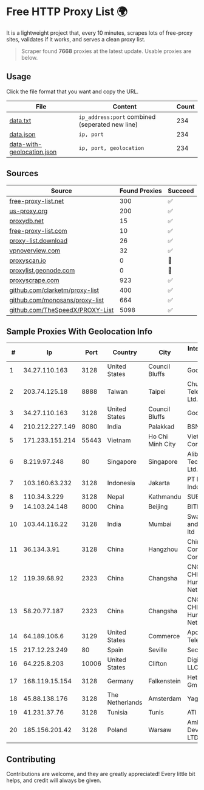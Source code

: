 
# Free HTTP Proxy List 🌍

It is a lightweight project that, every 10 minutes, scrapes lots of free-proxy sites, validates if it works, and serves a clean proxy list.


> Scraper found **7668** proxies at the latest update. Usable proxies are below.

## Usage

Click the file format that you want and copy the URL.


|File|Content|Count|
|----|-------|-----|
|[data.txt](https://raw.githubusercontent.com/themiralay/Proxy-List-World/master/data.txt)|`ip_address:port` combined (seperated new line)|234|
|[data.json](https://raw.githubusercontent.com/themiralay/Proxy-List-World/master/data.json)|`ip, port`|234|
|[data-with-geolocation.json](https://raw.githubusercontent.com/themiralay/Proxy-List-World/master/data-with-geolocation.json)|`ip, port, geolocation`|234|

## Sources

|Source|Found Proxies|Succeed|
|------|-------------|-------|
|[free-proxy-list.net](https://free-proxy-list.net)|300|✅|
|[us-proxy.org](https://www.us-proxy.org)|200|✅|
|[proxydb.net](http://proxydb.net)|15|✅|
|[free-proxy-list.com](https://free-proxy-list.com/?page=&port=&type%5B%5D=http&type%5B%5D=https&up_time=0&search=Search)|10|✅|
|[proxy-list.download](https://www.proxy-list.download/HTTP)|26|✅|
|[vpnoverview.com](https://vpnoverview.com/privacy/anonymous-browsing/free-proxy-servers)|32|✅|
|[proxyscan.io](https://www.proxyscan.io)|0|🚫|
|[proxylist.geonode.com](https://proxylist.geonode.com/api/proxy-list?limit=300&page=1&sort_by=lastChecked&sort_type=desc&protocols=http,https)|0|🚫|
|[proxyscrape.com](https://api.proxyscrape.com/v2/?request=displayproxies&protocol=http&timeout=10000&country=all&ssl=all&anonymity=all)|923|✅|
|[github.com/clarketm/proxy-list](https://raw.githubusercontent.com/clarketm/proxy-list/master/proxy-list-raw.txt)|400|✅|
|[github.com/monosans/proxy-list](https://raw.githubusercontent.com/monosans/proxy-list/main/proxies/http.txt)|664|✅|
|[github.com/TheSpeedX/PROXY-List](https://raw.githubusercontent.com/TheSpeedX/PROXY-List/master/http.txt)|5098|✅|


## Sample Proxies With Geolocation Info

|#|Ip|Port|Country|City|Internet Service Provider|
|-|--|----|-------|----|-------------------------|
|1|34.27.110.163|3128|United States|Council Bluffs|Google LLC|
|2|203.74.125.18|8888|Taiwan|Taipei|Chunghwa Telecom Co., Ltd.|
|3|34.27.110.163|3128|United States|Council Bluffs|Google LLC|
|4|210.212.227.149|8080|India|Palakkad|BSNL Internet|
|5|171.233.151.214|55443|Vietnam|Ho Chi Minh City|Viettel Corporation|
|6|8.219.97.248|80|Singapore|Singapore|Alibaba (US) Technology Co., Ltd.|
|7|103.160.63.232|3128|Indonesia|Jakarta|PT Herza Digital Indonesia|
|8|110.34.3.229|3128|Nepal|Kathmandu|SUBISU C7|
|9|14.103.24.148|8000|China|Beijing|BITNET|
|10|103.44.116.22|3128|India|Mumbai|Swastik Internet and Cables pvt. ltd|
|11|36.134.3.91|3128|China|Hangzhou|China Mobile Communications Corporation|
|12|119.39.68.92|2323|China|Changsha|CNC Group CHINA169 Hunan Province Network|
|13|58.20.77.187|2323|China|Changsha|CNC Group CHINA169 Hunan Province Network|
|14|64.189.106.6|3129|United States|Commerce|Apogee Telecom Inc.|
|15|217.12.23.249|80|Spain|Seville|Secondary Node|
|16|64.225.8.203|10006|United States|Clifton|DigitalOcean, LLC|
|17|168.119.15.154|3128|Germany|Falkenstein|Hetzner Online GmbH|
|18|45.88.138.176|3128|The Netherlands|Amsterdam|Yaglom Labs Ltd|
|19|41.231.37.76|3128|Tunisia|Tunis|ATI - ISP|
|20|185.156.201.42|3128|Poland|Warsaw|Amberway Development LTD|



## Contributing

Contributions are welcome, and they are greatly appreciated! Every
little bit helps, and credit will always be given.

